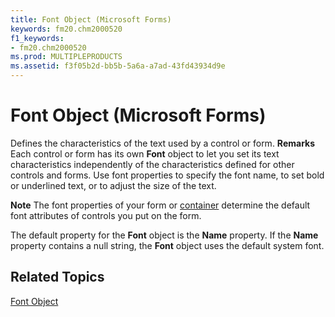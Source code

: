 ```yaml
---
title: Font Object (Microsoft Forms)
keywords: fm20.chm2000520
f1_keywords:
- fm20.chm2000520
ms.prod: MULTIPLEPRODUCTS
ms.assetid: f3f05b2d-bb5b-5a6a-a7ad-43fd43934d9e
---
```



# Font Object (Microsoft Forms)



Defines the characteristics of the text used by a control or form.
 **Remarks**
Each control or form has its own  **Font** object to let you set its text characteristics independently of the characteristics defined for other controls and forms. Use font properties to specify the font name, to set bold or underlined text, or to adjust the size of the text.

 **Note**  The font properties of your form or [container](vbe-glossary.md) determine the default font attributes of controls you put on the form.

The default property for the  **Font** object is the **Name** property. If the **Name** property contains a null string, the **Font** object uses the default system font.

## Related Topics

[Font Object](http://msdn.microsoft.com/library/combobox-object-reference-outlook-forms-script%28Office.15%29.aspx)


